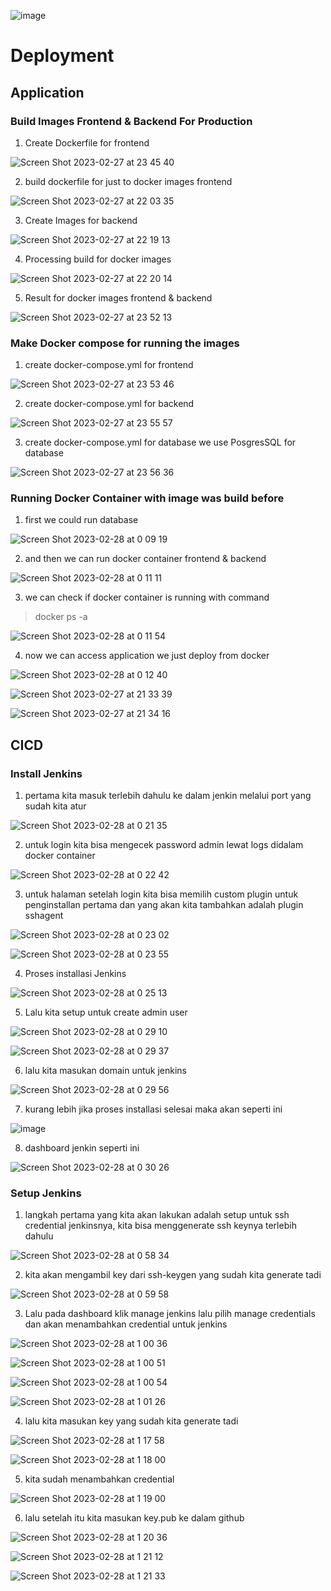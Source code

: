 ![image](https://user-images.githubusercontent.com/68781074/221351296-db8c84d6-7da4-4924-859e-66987acbcf60.png)

# Deployment

## Application

### Build Images Frontend & Backend For Production

1. Create Dockerfile for frontend 

![Screen Shot 2023-02-27 at 23 45 40](https://user-images.githubusercontent.com/68781074/221626176-3a01b29b-f506-4ddb-a24a-bbd450455e53.png)

2. build dockerfile for just to docker images frontend

![Screen Shot 2023-02-27 at 22 03 35](https://user-images.githubusercontent.com/68781074/221626910-997ca31b-7b67-4967-ae28-21c89c951111.png)

3. Create Images for backend

![Screen Shot 2023-02-27 at 22 19 13](https://user-images.githubusercontent.com/68781074/221627298-97a7533a-8905-4a17-942a-f57a2feca173.png)

4. Processing build for docker images

![Screen Shot 2023-02-27 at 22 20 14](https://user-images.githubusercontent.com/68781074/221627421-afeebb85-aa9b-43ec-9991-6ad7732766ca.png)

5. Result for docker images frontend & backend

![Screen Shot 2023-02-27 at 23 52 13](https://user-images.githubusercontent.com/68781074/221627816-6b761caa-ff49-4cb1-9385-a7e15382aa10.png)

### Make Docker compose for running the images

1. create docker-compose.yml for frontend

![Screen Shot 2023-02-27 at 23 53 46](https://user-images.githubusercontent.com/68781074/221628258-38b7bd51-96b5-4369-9691-9e65c33a5f35.png)

2. create docker-compose.yml for backend

![Screen Shot 2023-02-27 at 23 55 57](https://user-images.githubusercontent.com/68781074/221628760-75b688ba-176e-4ae7-902e-a9a4fb628fbb.png)

3. create docker-compose.yml for database we use PosgresSQL for database

![Screen Shot 2023-02-27 at 23 56 36](https://user-images.githubusercontent.com/68781074/221628863-33d7eaf2-0391-477f-ab2d-0682a168764c.png)

### Running Docker Container with image was build before

1. first we could run database

![Screen Shot 2023-02-28 at 0 09 19](https://user-images.githubusercontent.com/68781074/221631738-6b41da97-3c76-4e1b-b0ed-b58ef0da500d.png)

2. and then we can run docker container frontend & backend

![Screen Shot 2023-02-28 at 0 11 11](https://user-images.githubusercontent.com/68781074/221632127-f253e755-b5bb-466e-ba14-9e1f987a9b20.png)

3. we can check if docker container is running with command
> docker ps -a

![Screen Shot 2023-02-28 at 0 11 54](https://user-images.githubusercontent.com/68781074/221632275-9b703238-0eba-4ea7-b9a5-038fafd71805.png)

4. now we can access application we just deploy from docker

![Screen Shot 2023-02-28 at 0 12 40](https://user-images.githubusercontent.com/68781074/221632461-1a7b07e9-c4b2-41e8-9aad-b45cb287e0aa.png)

![Screen Shot 2023-02-27 at 21 33 39](https://user-images.githubusercontent.com/68781074/221632524-6c1ba724-b5b4-45f7-935f-d85b6494ef1d.png)

![Screen Shot 2023-02-27 at 21 34 16](https://user-images.githubusercontent.com/68781074/221632556-4d5af302-e8aa-45e5-a900-3389edb6aac0.png)


## CICD

### Install Jenkins

1. pertama kita masuk terlebih dahulu ke dalam jenkin melalui port yang sudah kita atur

![Screen Shot 2023-02-28 at 0 21 35](https://user-images.githubusercontent.com/68781074/221641242-7381a07d-5452-4c85-98ae-bd06b30acea5.png)

2. untuk login kita bisa mengecek password admin lewat logs didalam docker container

![Screen Shot 2023-02-28 at 0 22 42](https://user-images.githubusercontent.com/68781074/221641387-5cc28f4d-b385-4ba8-b68f-6c88c3c06b6b.png)

3. untuk halaman setelah login kita bisa memilih custom plugin untuk penginstallan pertama dan yang akan kita tambahkan adalah plugin sshagent

![Screen Shot 2023-02-28 at 0 23 02](https://user-images.githubusercontent.com/68781074/221641992-4f6233ce-5952-4667-b021-7d9d7c740824.png)

![Screen Shot 2023-02-28 at 0 23 55](https://user-images.githubusercontent.com/68781074/221642063-1352dcde-9dd4-4d0f-b57d-ad9a6b060e7c.png)

4. Proses installasi Jenkins

![Screen Shot 2023-02-28 at 0 25 13](https://user-images.githubusercontent.com/68781074/221643224-3976dcad-993b-48fc-b14a-53ca7e9b6d90.png)

5. Lalu kita setup untuk create admin user

![Screen Shot 2023-02-28 at 0 29 10](https://user-images.githubusercontent.com/68781074/221644060-e866bacc-b31f-418b-8217-2929d4962d9c.png)

![Screen Shot 2023-02-28 at 0 29 37](https://user-images.githubusercontent.com/68781074/221644105-aad47e82-6057-4247-9208-2ba3433799fa.png)

6. lalu kita masukan domain untuk jenkins

![Screen Shot 2023-02-28 at 0 29 56](https://user-images.githubusercontent.com/68781074/221644295-9c49f210-f115-4a75-b82b-06c03eb7029c.png)

7. kurang lebih jika proses installasi selesai maka akan seperti ini

![image](https://user-images.githubusercontent.com/68781074/218250548-fd9a4bc3-fa10-44da-ba6a-aa57e92c0955.png)

8. dashboard jenkin seperti ini

![Screen Shot 2023-02-28 at 0 30 26](https://user-images.githubusercontent.com/68781074/221644508-2d658d50-9a87-45b6-8e29-8ef7e80594df.png)

### Setup Jenkins

1. langkah pertama yang kita akan lakukan adalah setup untuk ssh credential jenkinsnya, kita bisa menggenerate ssh keynya terlebih dahulu

![Screen Shot 2023-02-28 at 0 58 34](https://user-images.githubusercontent.com/68781074/221645296-da8445e5-c092-428b-b508-2f52122733c7.png)

2. kita akan mengambil key dari ssh-keygen yang sudah kita generate tadi

![Screen Shot 2023-02-28 at 0 59 58](https://user-images.githubusercontent.com/68781074/221645634-3d9f9c22-46db-45a8-8cfe-76292a65e37b.png)

3. Lalu pada dashboard klik manage jenkins lalu pilih manage credentials dan akan menambahkan credential untuk jenkins

![Screen Shot 2023-02-28 at 1 00 36](https://user-images.githubusercontent.com/68781074/221646268-bd2db535-e702-4de1-96ff-7a033258ce1e.png)

![Screen Shot 2023-02-28 at 1 00 51](https://user-images.githubusercontent.com/68781074/221648858-0c710341-a277-47ac-9ba3-e2c7db1a331d.png)

![Screen Shot 2023-02-28 at 1 00 54](https://user-images.githubusercontent.com/68781074/221648884-aea24cff-2c2b-4698-b2cf-6842bde539e1.png)

![Screen Shot 2023-02-28 at 1 01 26](https://user-images.githubusercontent.com/68781074/221648906-bdbf225b-d9b3-4725-b2db-53536864cbfb.png)

4. lalu kita masukan key yang sudah kita generate tadi

![Screen Shot 2023-02-28 at 1 17 58](https://user-images.githubusercontent.com/68781074/221649378-346b4102-2317-44bb-adf9-4f7440a62046.png)

![Screen Shot 2023-02-28 at 1 18 00](https://user-images.githubusercontent.com/68781074/221649397-358492b4-9816-48d9-90be-31828b79bfaa.png)

5. kita sudah menambahkan credential

![Screen Shot 2023-02-28 at 1 19 00](https://user-images.githubusercontent.com/68781074/221649718-90064ba4-8dcb-4b89-9d94-e8c5baa5d341.png)

6. lalu setelah itu kita masukan key.pub ke dalam github

![Screen Shot 2023-02-28 at 1 20 36](https://user-images.githubusercontent.com/68781074/221650099-97a8f5b3-0e42-462f-91c5-3ef819fa2166.png)

![Screen Shot 2023-02-28 at 1 21 12](https://user-images.githubusercontent.com/68781074/221650125-4b62e9de-9836-4d08-8726-49fce4ec0b3b.png)

![Screen Shot 2023-02-28 at 1 21 33](https://user-images.githubusercontent.com/68781074/221650162-36a4801a-4c42-4458-b1da-2ed264e2b361.png)













